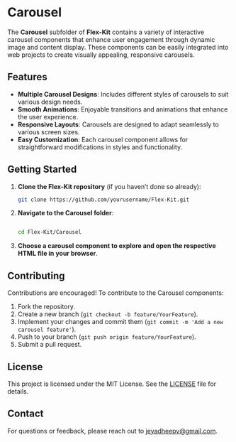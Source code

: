 # Carousel

The **Carousel** subfolder of **Flex-Kit** contains a variety of interactive carousel components that enhance user engagement through dynamic image and content display. These components can be easily integrated into web projects to create visually appealing, responsive carousels.

## Features

- **Multiple Carousel Designs**: Includes different styles of carousels to suit various design needs.
- **Smooth Animations**: Enjoyable transitions and animations that enhance the user experience.
- **Responsive Layouts**: Carousels are designed to adapt seamlessly to various screen sizes.
- **Easy Customization**: Each carousel component allows for straightforward modifications in styles and functionality.

## Getting Started

1. **Clone the Flex-Kit repository** (if you haven’t done so already):
   ```bash
   git clone https://github.com/yourusername/Flex-Kit.git

2. **Navigate to the Carousel folder**:

    ```bash

    cd Flex-Kit/Carousel

3. **Choose a carousel component to explore and open the respective HTML file in your browser**.

## Contributing

Contributions are encouraged! To contribute to the Carousel components:

1. Fork the repository.
2. Create a new branch (`git checkout -b feature/YourFeature`).
3. Implement your changes and commit them (`git commit -m 'Add a new carousel feature'`).
4. Push to your branch (`git push origin feature/YourFeature`).
5. Submit a pull request.

## License

This project is licensed under the MIT License. See the [LICENSE](LICENSE) file for details.

## Contact

For questions or feedback, please reach out to [jeyadheepv@gmail.com](mailto:jeyadheepv@gmail.com).
